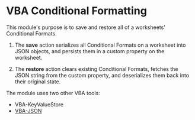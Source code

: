 # VBA Conditional Formatting 

This module's purpose is to save and restore all of a worksheets' Conditional Formats.

1. The **save** action serializes all Conditional Formats on a worksheet into JSON objects, and persists them in a custom property on the worksheet.

2. The **restore** action clears existing Conditional Formats, fetches the JSON string from the custom property, and deserializes them back into their original state.

The module uses two other VBA tools:
- VBA-KeyValueStore
- [VBA-JSON](https://github.com/VBA-tools/VBA-JSON)

